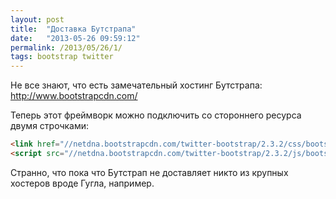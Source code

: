 ```yaml
---
layout: post
title:  "Доставка Бутстрапа"
date:   "2013-05-26 09:59:12"
permalink: /2013/05/26/1/
tags: bootstrap twitter
---
```


Не все знают, что есть замечательный хостинг Бутстрапа:
http://www.bootstrapcdn.com/

Теперь этот фреймворк можно подключить со стороннего ресурса двумя
строчками:

~~~ html
<link href="//netdna.bootstrapcdn.com/twitter-bootstrap/2.3.2/css/bootstrap-combined.min.css" rel="stylesheet">
<script src="//netdna.bootstrapcdn.com/twitter-bootstrap/2.3.2/js/bootstrap.min.js"></script>
~~~

Странно, что пока что Бутстрап не доставляет никто из крупных хостеров вроде Гугла, например.
